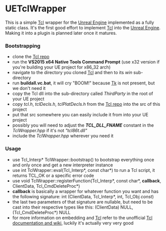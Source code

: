 # UETclWrapper
This is a simple [Tcl](http://wiki.tcl.tk/299) wrapper for the [Unreal Engine](https://www.unrealengine.com/what-is-unreal-engine-4) implemented as a fully static class.
It's the first good effort to implement [Tcl](http://wiki.tcl.tk/299) into the [Unreal Engine](https://www.unrealengine.com/what-is-unreal-engine-4).
Making it into a plugin is planned later once it matures.

### Bootstrapping
* clone the [Tcl repo](https://github.com/tcltk/tcl)
* run the **VS2015 x64 Native Tools Command Prompt** (use x32 version if you're building your UE project for x86_32 arch)
* navigate to the directory you cloned [Tcl](http://wiki.tcl.tk/299) and then to its *win* sub-directory
* run **buildall.vc.bat**, it will cry "BOOM!" because [Tk](https://en.wikipedia.org/wiki/Tk_(software)) is not present, but we don't need it
* copy the Tcl dll into the sub-directory called *ThirdParty* in the root of your UE project
* copy *tcl.h*, *tclDecls.h*, *tclPlatDecls.h* from the [Tcl repo](https://github.com/tcltk/tcl) into the src of this project
* put that src somewhere you can easily include it from into your UE project
* possibly you will need to adjust the **_TCL_DLL_FNAME_** constant in the *TclWrapper.hpp* if it's not *"tcl86t.dll"*
* include the *TclWrapper.hpp* wherever you need it

### Usage
* use Tcl_Interp* TclWrapper::bootstrap() to bootstrap everything once and only once and get a new interpreter instance
* use int TclWrapper::eval(Tcl_Interp*, const char*) to run a Tcl script, it returns TCL_OK or a specific error code
* use void TclWrapper::registerFunction(Tcl_Interp*, const char*, **callback**, ClientData, Tcl_CmdDeleteProc*)
* **callback** is basically a wrapper for whatever function you want and has the following signature: int (ClientData, Tcl_Interp*, int, Tcl_Obj *const*)
* the last two parameters of that signature are nullable, but need to be cast into their respective types like this: (ClientData) NULL, (Tcl_CmdDeleteProc*) NULL
* for more information on embedding and [Tcl](http://wiki.tcl.tk/299) refer to the unofficial [Tcl documentation and wiki](http://wiki.tcl.tk/), luckily it's actually very very good
